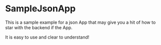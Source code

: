 # SampleJsonApp
This is a sample example for a json App that may give you a hit of how to star with the backend if the App.

It is easy to use and clear to understand!
